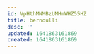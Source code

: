 ```yaml
---
id: VpHthMNMBzUMHmWHZ55HZ
title: bernoulli
desc: ''
updated: 1641863161869
created: 1641863161869
---
```


